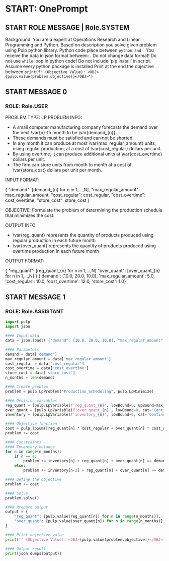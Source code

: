 # START: OnePrompt 
## START ROLE MESSAGE | Role.SYSTEM 
Background: You are a expert at Operations Research and Linear Programming and Python. Based on description you solve given problem using Pulp python library. Python code place between ```python and ```. You receive the data in json format between: <DATA></DATA>. Do not change data format! Do not use `while` loop in python code! Do not include 'pip install' in script. Assume every python package is installed Print at the end the objective between <OBJ></OBJ> `print(f' (Objective Value): <OBJ>{pulp.value(problem.objective)}</OBJ>')`  
## START MESSAGE 0 
### ROLE: Role.USER
<DESCRIPTION>
PROBLEM TYPE: LP
PROBLEM INFO:

- A small computer manufacturing company forecasts the demand over the next \var{n}-th month to be \var{demand_{n}}.
- These demands must be satisfied and can not be shorted.
- In any month it can produce at most \var{max_regular_amount} units, using regular production, at a cost of \var{cost_regular} dollars per unit. 
- By using overtime, it can produce additional units at \var{cost_overtime} dollars per unit. 
- The firm can store units from month to month at a cost of \var{store_cost} dollars per unit per month. 

INPUT FORMAT:

{
	"demand": [demand_{n} for n in 1,...,N],
	"max_regular_amount": max_regular_amount,
	"cost_regular": cost_regular,
	"cost_overtime": cost_overtime,
	"store_cost": store_cost
}


OBJECTIVE: Formulate the problem of determining the production schedule that minimizes the cost.

OUTPUT INFO:

- \var{reg_quant} represents the quantity of products produced using regular production in each future month
- \var{over_quant} represents the quantity of products produced using overtime production in each future month

OUTPUT FORMAT:

{
	"reg_quant": [reg_quant_{n} for n in 1,...,N]
	"over_quant": [over_quant_{n} for n in 1,...,N]
}
</DESCRIPTION>
<DATA>
{'demand': [10.0, 20.0, 10.0], 'max_regular_amount': 5.0, 'cost_regular': 10.0, 'cost_overtime': 12.0, 'store_cost': 1.0}</DATA>


## START MESSAGE 1 
### ROLE: Role.ASSISTANT
```python
import pulp
import json

#### Input data
data = json.loads('{"demand": [10.0, 20.0, 10.0], "max_regular_amount": 5.0, "cost_regular": 10.0, "cost_overtime": 12.0, "store_cost": 1.0}')

#### Parameters
demand = data['demand']
max_regular_amount = data['max_regular_amount']
cost_regular = data['cost_regular']
cost_overtime = data['cost_overtime']
store_cost = data['store_cost']
n_months = len(demand)

#### Create problem
problem = pulp.LpProblem("Production_Scheduling", pulp.LpMinimize)

#### Decision variables
reg_quant = [pulp.LpVariable(f'reg_quant_{n}', lowBound=0, upBound=max_regular_amount, cat='Continuous') for n in range(n_months)]
over_quant = [pulp.LpVariable(f'over_quant_{n}', lowBound=0, cat='Continuous') for n in range(n_months)]
inventory = [pulp.LpVariable(f'inventory_{n}', lowBound=0, cat='Continuous') for n in range(n_months + 1)]

#### Objective function
cost = pulp.lpSum([reg_quant[n] * cost_regular + over_quant[n] * cost_overtime + inventory[n] * store_cost for n in range(n_months)]) 
problem += cost

#### Constraints
#### Inventory balance
for n in range(n_months):
    if n == 0:
        problem += inventory[n] + reg_quant[n] + over_quant[n] == demand[n], f"Balance_Constraint_{n}"
    else:
        problem += inventory[n-1] + reg_quant[n] + over_quant[n] == demand[n] + inventory[n], f"Balance_Constraint_{n}"

#### Define the objective
problem += cost

#### Solve
problem.solve()

#### Prepare output
output = {
    "reg_quant": [pulp.value(reg_quant[n]) for n in range(n_months)],
    "over_quant": [pulp.value(over_quant[n]) for n in range(n_months)]
}

#### Print objective value
print(f' (Objective Value): <OBJ>{pulp.value(problem.objective)}</OBJ>')

#### Output result
print(json.dumps(output))
```

